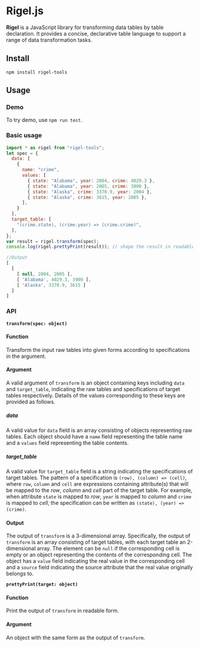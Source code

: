 # Rigel.js

**Rigel** is a JavaScript library for transforming data tables by table declaration.
It provides a concise, declarative table language to support a range of data transformation tasks.

## Install

``
npm install rigel-tools
``

## Usage

### Demo

To try demo, use `npm run test`.

### Basic usage

```javascript
import * as rigel from "rigel-tools";
let spec = {
  data: [
    {
      name: "crime",
      values: [
        { state: "Alabama", year: 2004, crime: 4029.3 },
        { state: "Alabama", year: 2005, crime: 3900 },
        { state: "Alaska", crime: 3370.9, year: 2004 },
        { state: "Alaska", crime: 3615, year: 2005 },
      ],
    }
  ],
  target_table: [
    "(crime.state), (crime.year) => (crime.crime)",
  ],
};
var result = rigel.transform(spec);
console.log(rigel.prettyPrint(result)); // shape the result in readable form

//Output
[
  [
    [ null, 2004, 2005 ],
    [ 'Alabama', 4029.3, 3900 ],
    [ 'Alaska', 3370.9, 3615 ]
  ]
]
```

### API

**`transform(spec: object)`**

#### Function

Transform the input raw tables into given forms according to specifications in the argument.  

#### Argument

A valid argument of `transform` is an object containing keys including `data` and `target_table`, indicating the raw tables and specifications of target tables respectively. Details of the values corresponding to these keys are provided as follows.

##### data

A valid value for `data` field is an array consisting of objects representing raw tables. Each object should have a `name` field representing the table name and a `values` field representing the table contents.

##### target_table

A valid value for `target_table` field is a string indicating the specifications of target tables. The pattern of a specification is `(row), (column) => (cell)`, where `row`, `column` and `cell` are expressions containing attribute(s) that will be mapped to the *row*, *column* and *cell* part of the target table. For example, when attribute `state`  is mapped to *row*, `year` is mapped to *column* and `crime` is mapped to *cell*, the specification can be written as `(state), (year) => (crime)`. 

#### Output

The output of `transform` is a 3-dimensional array. Specifically, the output of `transform` is an array consisting of target tables, with each target table an 2-dimensional array. The element can be `null` if the corresponding cell is empty or an object representing the contents of the corresponding cell. The object has a `value` field indicating the real value in the corresponding cell and a `source` field indicating the source attribute that the real value originally belongs to.



**`prettyPrint(target: object)`**

#### Function

Print the output of `transform` in readable form.

#### Argument

An object with the same form as the output of `transform`. 
